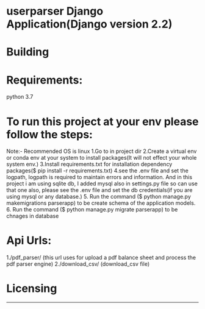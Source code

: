 userparser Django Application(Django version 2.2)
====


Building
=========


Requirements:
======================
python 3.7

To run this project at your env please follow the steps:
=======================================================
Note:- Recommended OS is linux
1.Go to in project dir
2.Create a virtual env or conda env at your system to install packages(It will not effect your whole system env.)
3.Install requirements.txt for installation dependency packages($ pip install -r requirements.txt)
4.see the .env file and set the logpath, logpath is required to maintain errors and information.
And in this project i am using sqlite db, I added mysql also in settings.py file so can use that one also, please see the .env file and set the db credentials(if you are using mysql or any database.)
5. Run the command ($ python manage.py makemigrations parserapp) to be create schema of the application models.
6. Run the command ($ python manage.py migrate parserapp) to be chnages in database

Api Urls:
=================================
1./pdf_parser/   (this url uses for upload a pdf balance sheet and process the pdf parser engine)
2./download_csv/  (download_csv file)


Licensing
========
*****